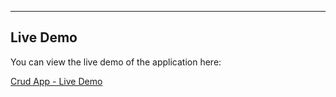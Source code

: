 ---

## Live Demo

You can view the live demo of the application here:

[Crud App - Live Demo](https://sourabhdhotre09.github.io/todo_list/)
